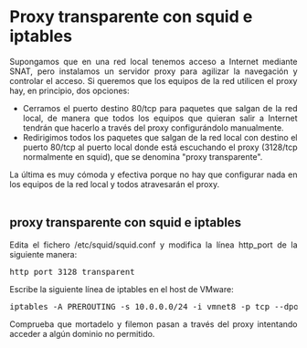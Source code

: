# Proxy transparente con squid e iptables
<div style="text-align: justify;"> Supongamos que en una red local tenemos acceso a Internet mediante SNAT, pero instalamos un servidor proxy para agilizar la navegación y controlar el acceso. Si queremos que los equipos de la red utilicen el proxy hay, en principio, dos opciones:<br /> </div>
<ul style="text-align: justify;">
  <li>Cerramos el puerto destino 80/tcp para paquetes que salgan de la red local, de manera que todos los equipos que quieran salir a Internet tendrán que hacerlo a través del proxy configurándolo manualmente.<br /></li>
  <li>Redirigimos todos los paquetes que salgan de la red local con destino el puerto 80/tcp al puerto local donde está escuchando el proxy (3128/tcp normalmente en squid), que se denomina &quot;proxy transparente&quot;.</li>
</ul>
<div style="text-align: justify;">La última es muy cómoda y efectiva porque no hay que configurar nada en los equipos de la red local y todos atravesarán el proxy.<br /><br />
  <h2>proxy transparente con squid e iptables</h2>Edita el fichero /etc/squid/squid.conf y modifica la línea http_port de la siguiente manera:<br /><pre>http_port 3128 transparent</pre>Escribe la siguiente línea de iptables en el host de VMware:<br /><pre>iptables -A PREROUTING -s 10.0.0.0/24 -i vmnet8 -p tcp --dport 80 -j REDIRECT --to-port 3128</pre>Comprueba que mortadelo y filemon pasan a través del proxy intentando acceder a algún dominio no permitido.<br /></div>
